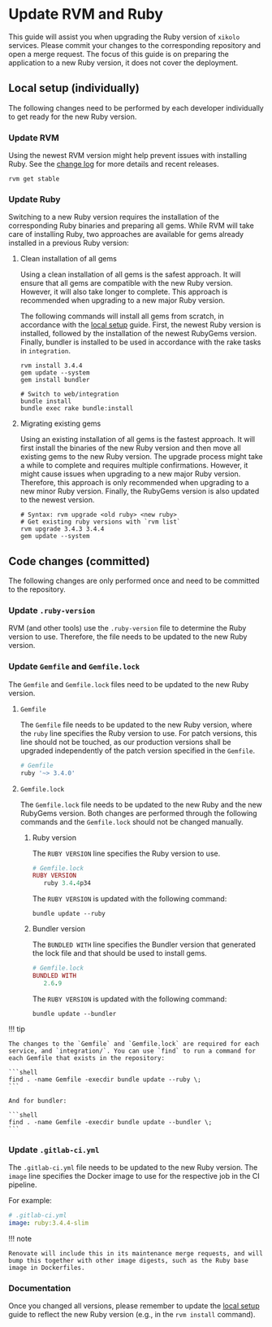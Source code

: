 # Update RVM and Ruby

This guide will assist you when upgrading the Ruby version of `xikolo` services.
Please commit your changes to the corresponding repository and open a merge request.
The focus of this guide is on preparing the application to a new Ruby version, it does not cover the deployment.

## Local setup (individually)

The following changes need to be performed by each developer individually to get ready for the new Ruby version.

### Update RVM

Using the newest RVM version might help prevent issues with installing Ruby. See
the [change log](https://github.com/rvm/rvm/blob/master/CHANGELOG.md) for more details and recent releases.

```shell
rvm get stable
```

### Update Ruby

Switching to a new Ruby version requires the installation of the corresponding Ruby binaries and preparing all gems.
While RVM will take care of installing Ruby, two approaches are available for gems already installed in a previous Ruby
version:

1. Clean installation of all gems

    Using a clean installation of all gems is the safest approach. It will ensure that all gems are compatible with the new Ruby version. However, it will also take longer to complete.
    This approach is recommended when upgrading to a new major Ruby version.

    The following commands will install all gems from scratch, in accordance with the [local setup](./index.md) guide.
    First, the newest Ruby version is installed, followed by the installation of the newest RubyGems version. Finally, bundler is installed to be used in accordance with the rake tasks in `integration`.

    ```shell
    rvm install 3.4.4
    gem update --system
    gem install bundler

    # Switch to web/integration
    bundle install
    bundle exec rake bundle:install
    ```

2. Migrating existing gems

    Using an existing installation of all gems is the fastest approach. It will first install the binaries of the new Ruby version and then move all existing gems to the new Ruby version.
    The upgrade process might take a while to complete and requires multiple confirmations. However, it might cause issues when upgrading to a new major Ruby version.
    Therefore, this approach is only recommended when upgrading to a new minor Ruby version. Finally, the RubyGems version is also updated to the newest version.

    ```shell
    # Syntax: rvm upgrade <old ruby> <new ruby>
    # Get existing ruby versions with `rvm list`
    rvm upgrade 3.4.3 3.4.4
    gem update --system
    ```

## Code changes (committed)

The following changes are only performed once and need to be committed to the repository.

### Update `.ruby-version`

RVM (and other tools) use the `.ruby-version` file to determine the Ruby version to use.
Therefore, the file needs to be updated to the new Ruby version.

### Update `Gemfile` and `Gemfile.lock`

The `Gemfile` and `Gemfile.lock` files need to be updated to the new Ruby version.

1. `Gemfile`

    The `Gemfile` file needs to be updated to the new Ruby version, where the `ruby` line specifies the Ruby version to use.
    For patch versions, this line should not be touched, as our production versions shall be upgraded independently of the patch version specified in the `Gemfile`.

    ```ruby
    # Gemfile
    ruby '~> 3.4.0'
    ```

2. `Gemfile.lock`

    The `Gemfile.lock` file needs to be updated to the new Ruby and the new RubyGems version.
    Both changes are performed through the following commands and the `Gemfile.lock` should not be changed manually.

    1. Ruby version

        The `RUBY VERSION` line specifies the Ruby version to use.

        ```ruby
        # Gemfile.lock
        RUBY VERSION
           ruby 3.4.4p34
        ```

        The `RUBY VERSION` is updated with the following command:

        ```shell
        bundle update --ruby
        ```

    2. Bundler version

        The `BUNDLED WITH` line specifies the Bundler version that generated the lock file and that should be used to install gems.

        ```ruby
        # Gemfile.lock
        BUNDLED WITH
           2.6.9
        ```

        The `RUBY VERSION` is updated with the following command:

         ```shell
         bundle update --bundler
         ```

!!! tip

    The changes to the `Gemfile` and `Gemfile.lock` are required for each service, and `integration/`. You can use `find` to run a command for each Gemfile that exists in the repository:

    ```shell
    find . -name Gemfile -execdir bundle update --ruby \;
    ```

    And for bundler:

    ```shell
    find . -name Gemfile -execdir bundle update --bundler \;
    ```

### Update `.gitlab-ci.yml`

The `.gitlab-ci.yml` file needs to be updated to the new Ruby version. The `image` line specifies the Docker image to use for the respective job in the CI pipeline.

For example:

```yaml
# .gitlab-ci.yml
image: ruby:3.4.4-slim
```

!!! note

    Renovate will include this in its maintenance merge requests, and will bump this together with other image digests, such as the Ruby base image in Dockerfiles.

### Documentation

Once you changed all versions, please remember to update the
[local setup](./index.md) guide to reflect the new Ruby version (e.g., in the `rvm install` command).
